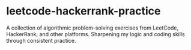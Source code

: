 # leetcode-hackerrank-practice
A collection of algorithmic problem-solving exercises from LeetCode, HackerRank, and other platforms. Sharpening my logic and coding skills through consistent practice.
